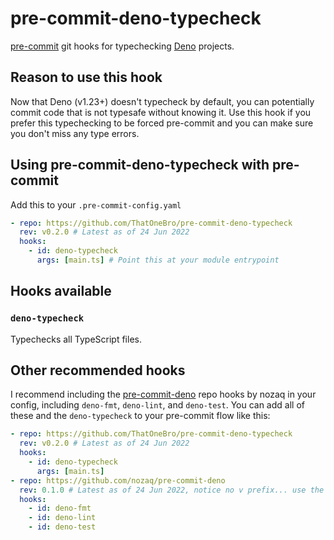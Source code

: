 # pre-commit-deno-typecheck

[pre-commit](https://pre-commit.com/) git hooks for typechecking [Deno](https://deno.land/) projects.

## Reason to use this hook

Now that Deno (v1.23+) doesn't typecheck by default, you can potentially commit code that is not typesafe without knowing it. Use this hook if you prefer this typechecking to be forced pre-commit and you can make sure you don't miss any type errors.

## Using pre-commit-deno-typecheck with pre-commit

Add this to your `.pre-commit-config.yaml`

```yaml
- repo: https://github.com/ThatOneBro/pre-commit-deno-typecheck
  rev: v0.2.0 # Latest as of 24 Jun 2022
  hooks:
    - id: deno-typecheck
      args: [main.ts] # Point this at your module entrypoint
```

## Hooks available

### `deno-typecheck`

Typechecks all TypeScript files.

## Other recommended hooks

I recommend including the [pre-commit-deno](https://github.com/nozaq/pre-commit-deno) repo hooks by nozaq in your config, including `deno-fmt`, `deno-lint`, and `deno-test`. You can add all of these and the `deno-typecheck` to your pre-commit flow like this:

```yaml
- repo: https://github.com/ThatOneBro/pre-commit-deno-typecheck
  rev: v0.2.0 # Latest as of 24 Jun 2022
  hooks:
    - id: deno-typecheck
      args: [main.ts]
- repo: https://github.com/nozaq/pre-commit-deno
  rev: 0.1.0 # Latest as of 24 Jun 2022, notice no v prefix... use the ref you want
  hooks:
    - id: deno-fmt
    - id: deno-lint
    - id: deno-test
```

